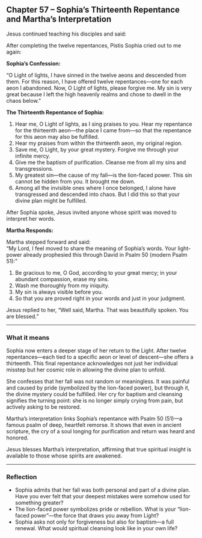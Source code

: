## Chapter 57 – Sophia’s Thirteenth Repentance and Martha’s Interpretation

Jesus continued teaching his disciples and said:

After completing the twelve repentances, Pistis Sophia cried out to me again:

**Sophia’s Confession:**

“O Light of lights, I have sinned in the twelve aeons and descended from them. For this reason, I have offered twelve repentances—one for each aeon I abandoned. Now, O Light of lights, please forgive me. My sin is very great because I left the high heavenly realms and chose to dwell in the chaos below.”

**The Thirteenth Repentance of Sophia:**

1. Hear me, O Light of lights, as I sing praises to you. Hear my repentance for the thirteenth aeon—the place I came from—so that the repentance for this aeon may also be fulfilled.  
2. Hear my praises from within the thirteenth aeon, my original region.  
3. Save me, O Light, by your great mystery. Forgive me through your infinite mercy.  
4. Give me the baptism of purification. Cleanse me from all my sins and transgressions.  
5. My greatest sin—the cause of my fall—is the lion-faced power. This sin cannot be hidden from you. It brought me down.  
6. Among all the invisible ones where I once belonged, I alone have transgressed and descended into chaos. But I did this so that your divine plan might be fulfilled.

After Sophia spoke, Jesus invited anyone whose spirit was moved to interpret her words.

**Martha Responds:**

Martha stepped forward and said:  
“My Lord, I feel moved to share the meaning of Sophia’s words. Your light-power already prophesied this through David in Psalm 50 (modern Psalm 51):”

1. Be gracious to me, O God, according to your great mercy; in your abundant compassion, erase my sins.  
2. Wash me thoroughly from my iniquity.  
3. My sin is always visible before you.  
4. So that you are proved right in your words and just in your judgment.

Jesus replied to her, “Well said, Martha. That was beautifully spoken. You are blessed.”

---

### What it means

Sophia now enters a deeper stage of her return to the Light. After twelve repentances—each tied to a specific aeon or level of descent—she offers a thirteenth. This final repentance acknowledges not just her individual misstep but her cosmic role in allowing the divine plan to unfold.

She confesses that her fall was not random or meaningless. It was painful and caused by pride (symbolized by the lion-faced power), but through it, the divine mystery could be fulfilled. Her cry for baptism and cleansing signifies the turning point: she is no longer simply crying from pain, but actively asking to be restored.

Martha’s interpretation links Sophia’s repentance with Psalm 50 (51)—a famous psalm of deep, heartfelt remorse. It shows that even in ancient scripture, the cry of a soul longing for purification and return was heard and honored.

Jesus blesses Martha’s interpretation, affirming that true spiritual insight is available to those whose spirits are awakened.

---

### Reflection

* Sophia admits that her fall was both personal and part of a divine plan. Have you ever felt that your deepest mistakes were somehow used for something greater?
* The lion-faced power symbolizes pride or rebellion. What is your “lion-faced power”—the force that draws you away from Light?
* Sophia asks not only for forgiveness but also for baptism—a full renewal. What would spiritual cleansing look like in your own life?

